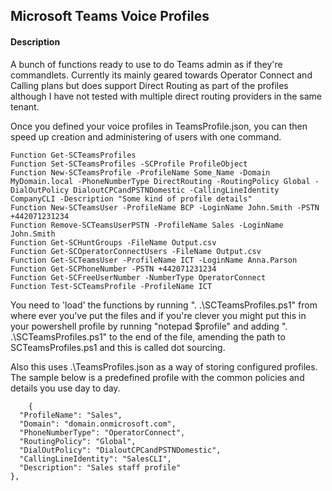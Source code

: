 ## Microsoft Teams Voice Profiles

#### Description
A bunch of functions ready to use to do Teams admin as if they're commandlets. Currently its mainly geared towards Operator Connect and Calling plans but does support Direct Routing as part of the profiles although I have not tested with multiple direct routing providers in the same tenant.

Once you defined your voice profiles in TeamsProfile.json, you can then speed up creation and administering of users with one command. 

    Function Get-SCTeamsProfiles
	Function Set-SCTeamsProfiles -SCProfile ProfileObject
	Function New-SCTeamsProfile -ProfileName Some_Name -Domain MyDomain.local -PhoneNumberType DirectRouting -RoutingPolicy Global -DialOutPolicy DialoutCPCandPSTNDomestic -CallingLineIdentity CompanyCLI -Description "Some kind of profile details"
	Function New-SCTeamsUser -ProfileName BCP -LoginName John.Smith -PSTN +442071231234
	Function Remove-SCTeamsUserPSTN -ProfileName Sales -LoginName John.Smith
	Function Get-SCHuntGroups -FileName Output.csv
	Function Get-SCOperatorConnectUsers -FileName Output.csv
	Function Get-SCTeamsUser -ProfileName ICT -LoginName Anna.Parson
	Function Get-SCPhoneNumber -PSTN +442071231234
	Function Get-SCFreeUserNumber -NumberType OperatorConnect
	Function Test-SCTeamsProfile -ProfileName ICT

 You need to 'load' the functions by running ". .\SCTeamsProfiles.ps1" from where ever you've put the files
 and if you're clever you might put this in your powershell profile by running "notepad $profile" and adding
 ". .\SCTeamsProfiles.ps1" to the end of the file, amending the path to SCTeamsProfiles.ps1 and this is 
 called dot sourcing. 

 Also this uses .\TeamsProfiles.json as a way of storing configured profiles. The sample below is a predefined profile with the common policies and details you use day to day. 
 
 	    {
      "ProfileName": "Sales",
      "Domain": "domain.onmicrosoft.com",
      "PhoneNumberType": "OperatorConnect",
      "RoutingPolicy": "Global",
      "DialOutPolicy": "DialoutCPCandPSTNDomestic",
      "CallingLineIdentity": "SalesCLI",
      "Description": "Sales staff profile"
    },
